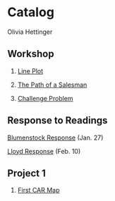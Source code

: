# Catalog

Olivia Hettinger

## Workshop

1. [Line Plot](https://github.com/ohhettinger/wickedproblems/blob/master/plot2.png)

2. [The Path of a Salesman](https://github.com/ohhettinger/wickedproblems/blob/master/plot3.png)

3. [Challenge Problem](https://github.com/ohhettinger/wickedproblems/blob/master/challenge_question_1.png)

## Response to Readings

[Blumenstock Response](https://github.com/ohhettinger/wickedproblems/blob/master/blumenstock.md) (Jan. 27)

[Lloyd Response](https://github.com/ohhettinger/wickedproblems/blob/master/Lloyd.md) (Feb. 10)

## Project 1

1. [First CAR Map](https://github.com/ohhettinger/wickedproblems/blob/master/Adjusted_Central_African_Republic_2.png)
